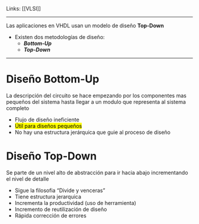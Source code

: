 Links: [[VLSI]]
___

Las aplicaciones en VHDL usan un modelo de diseño ********Top-Down********
- Existen dos metodologías de diseño:
    - _********Bottom-Up********_
    - _********Top-Down********_

___
# Diseño Bottom-Up

La descripción del circuito se hace empezando por los componentes mas pequeños del sistema hasta llegar a un modulo que representa al sistema completo
- Flujo de diseño ineficiente
- <mark class="hltr-pink">Útil para diseños pequeños</mark>
- No hay una estructura jerárquica que guie al proceso de diseño

# Diseño Top-Down

Se parte de un nivel alto de abstracción para ir hacia abajo incrementando el nivel de detalle
- Sigue la filosofia “Divide y venceras”
- Tiene estructura jerarquica
- Incrementa la productividad (uso de herramienta)
- Incremento de reutilización de diseño
- Rápida corrección de errores